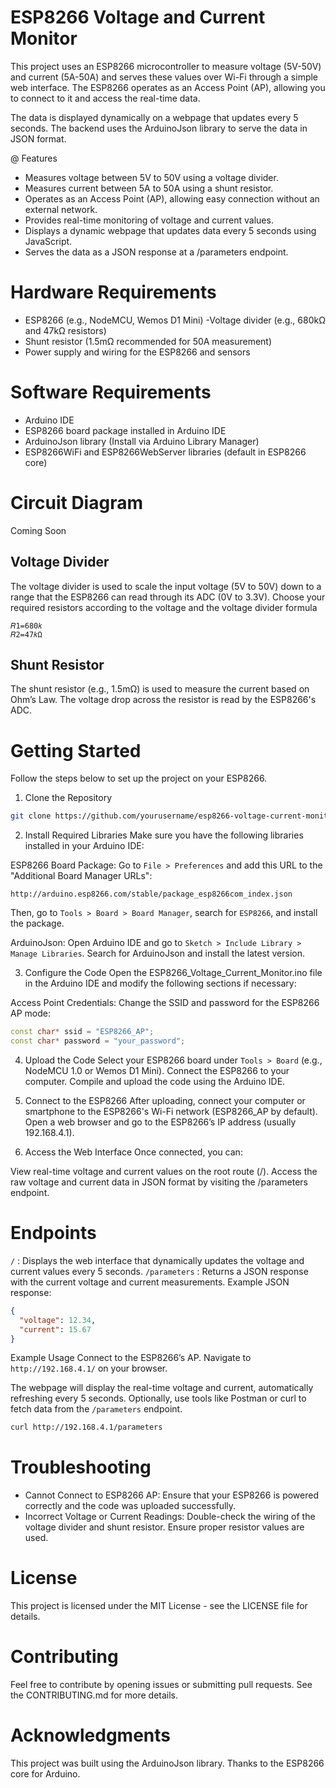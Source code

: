 # ESP8266 Voltage and Current Monitor
This project uses an ESP8266 microcontroller to measure voltage (5V-50V) and current (5A-50A) and serves these values over Wi-Fi through a simple web interface. The ESP8266 operates as an Access Point (AP), allowing you to connect to it and access the real-time data.

The data is displayed dynamically on a webpage that updates every 5 seconds. The backend uses the ArduinoJson library to serve the data in JSON format.

@ Features
- Measures voltage between 5V to 50V using a voltage divider.
- Measures current between 5A to 50A using a shunt resistor.
- Operates as an Access Point (AP), allowing easy connection without an external network.
- Provides real-time monitoring of voltage and current values.
- Displays a dynamic webpage that updates data every 5 seconds using JavaScript.
- Serves the data as a JSON response at a /parameters endpoint.

# Hardware Requirements
- ESP8266 (e.g., NodeMCU, Wemos D1 Mini)
-Voltage divider (e.g., 680kΩ and 47kΩ resistors)
- Shunt resistor (1.5mΩ recommended for 50A measurement)
- Power supply and wiring for the ESP8266 and sensors

# Software Requirements
- Arduino IDE
- ESP8266 board package installed in Arduino IDE
- ArduinoJson library (Install via Arduino Library Manager)
- ESP8266WiFi and ESP8266WebServer libraries (default in ESP8266 core)

# Circuit Diagram
Coming Soon

## Voltage Divider
The voltage divider is used to scale the input voltage (5V to 50V) down to a range that the ESP8266 can read through its ADC (0V to 3.3V). Choose your required resistors according to the voltage and the voltage divider formula

```
𝑅1=680𝑘
𝑅2=47𝑘Ω
```

## Shunt Resistor
The shunt resistor (e.g., 1.5mΩ) is used to measure the current based on Ohm’s Law. The voltage drop across the resistor is read by the ESP8266's ADC.

# Getting Started
Follow the steps below to set up the project on your ESP8266.

1. Clone the Repository
```bash
git clone https://github.com/yourusername/esp8266-voltage-current-monitor.git
```

2. Install Required Libraries
Make sure you have the following libraries installed in your Arduino IDE:

ESP8266 Board Package:
Go to `File > Preferences` and add this URL to the "Additional Board Manager URLs":

```
http://arduino.esp8266.com/stable/package_esp8266com_index.json
```

Then, go to `Tools > Board > Board Manager`, search for `ESP8266`, and install the package.

ArduinoJson:
Open Arduino IDE and go to `Sketch > Include Library > Manage Libraries`.
Search for ArduinoJson and install the latest version.

3. Configure the Code
Open the ESP8266_Voltage_Current_Monitor.ino file in the Arduino IDE and modify the following sections if necessary:

Access Point Credentials: Change the SSID and password for the ESP8266 AP mode:

```cpp
const char* ssid = "ESP8266_AP";
const char* password = "your_password";
```

4. Upload the Code
Select your ESP8266 board under `Tools > Board` (e.g., NodeMCU 1.0 or Wemos D1 Mini).
Connect the ESP8266 to your computer.
Compile and upload the code using the Arduino IDE.

5. Connect to the ESP8266
After uploading, connect your computer or smartphone to the ESP8266's Wi-Fi network (ESP8266_AP by default).
Open a web browser and go to the ESP8266’s IP address (usually 192.168.4.1).

6. Access the Web Interface
Once connected, you can:

View real-time voltage and current values on the root route (/).
Access the raw voltage and current data in JSON format by visiting the /parameters endpoint.

# Endpoints
`/` : Displays the web interface that dynamically updates the voltage and current values every 5 seconds.
`/parameters` : Returns a JSON response with the current voltage and current measurements.
Example JSON response:

```json
{
  "voltage": 12.34,
  "current": 15.67
}
```

Example Usage
Connect to the ESP8266’s AP.
Navigate to `http://192.168.4.1/` on your browser.

The webpage will display the real-time voltage and current, automatically refreshing every 5 seconds.
Optionally, use tools like Postman or curl to fetch data from the `/parameters` endpoint.

```bash
curl http://192.168.4.1/parameters
```

# Troubleshooting
- Cannot Connect to ESP8266 AP: Ensure that your ESP8266 is powered correctly and the code was uploaded successfully.
- Incorrect Voltage or Current Readings: Double-check the wiring of the voltage divider and shunt resistor. Ensure proper resistor values are used.

# License
This project is licensed under the MIT License - see the LICENSE file for details.

# Contributing
Feel free to contribute by opening issues or submitting pull requests. See the CONTRIBUTING.md for more details.

# Acknowledgments
This project was built using the ArduinoJson library.
Thanks to the ESP8266 core for Arduino.

